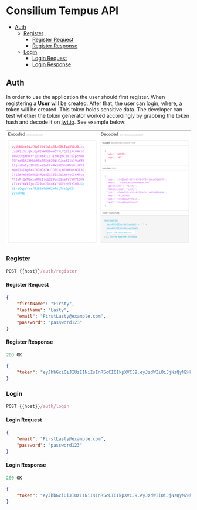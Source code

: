 # Consilium Tempus API

- [Auth](#auth)
    - [Register](#register)
        - [Register Request](#register-request)
        - [Register Response](#register-response)
    - [Login](#login)
        - [Login Request](#login-request)
        - [Login Response](#login-response)

## Auth

In order to use the application the user should first register. When registering a **User** will be created. After that, the user can login, where, a token will be created. This token holds sensitive data. The developer can test whether the token generator worked accordingly by grabbing the token hash and decode it on [jwt.io](https://jwt.io). See example below:

![Decoded Jwt Token](../images/api/auth-jwt-token.png)

### Register

```js
POST {{host}}/auth/register
```

#### Register Request

```json
{
    "firstName": "Firsty",
    "lastName": "Lasty",
    "email": "FirstLasty@example.com",
    "password": "password123"
}
```

#### Register Response

```js
200 OK
```

```json
{
    "token": "eyJhbGciOiJIUzI1NiIsInR5cCI6IkpXVCJ9.eyJzdWIiOiJjNzQyM2NkMS0wNGY1LTQ5ZjAtOWY1OS0yOGVjNDk1YjllNzAiLCJlbWFpbCI6IkZpcnN0TGFzdHlAZXhhbXBsZS5jb20iLCJnaXZlbl9uYW1lIjoiRmlyc3R5IiwiZmFtaWx5X25hbWUiOiJMYXN0eSIsImp0aSI6ImQzZWJlOTExLWFmNDktNDE3OC1iZmVmLWEwODljMDg5ZGI5ZSIsImV4cCI6MTcwMTIwMjQyNSwiaXNzIjoiQ29uc2lsaXVtVGVtcHVzIiwiYXVkIjoiQ29uc2lsaXVtVGVtcHVzIn0.KqiE-eQqyd-VtfMJB3x9dNW2wR6_TrkGpGZ-ZyxxPWI"
}
```

### Login

```js
POST {{host}}/auth/login
```

#### Login Request

```json
{
    "email": "FirstLasty@example.com",
    "password": "password123"
}
```

#### Login Response

```js
200 OK
```

```json
{
    "token": "eyJhbGciOiJIUzI1NiIsInR5cCI6IkpXVCJ9.eyJzdWIiOiJjNzQyM2NkMS0wNGY1LTQ5ZjAtOWY1OS0yOGVjNDk1YjllNzAiLCJlbWFpbCI6IkZpcnN0TGFzdHlAZXhhbXBsZS5jb20iLCJnaXZlbl9uYW1lIjoiRmlyc3R5IiwiZmFtaWx5X25hbWUiOiJMYXN0eSIsImp0aSI6ImQzZWJlOTExLWFmNDktNDE3OC1iZmVmLWEwODljMDg5ZGI5ZSIsImV4cCI6MTcwMTIwMjQyNSwiaXNzIjoiQ29uc2lsaXVtVGVtcHVzIiwiYXVkIjoiQ29uc2lsaXVtVGVtcHVzIn0.KqiE-eQqyd-VtfMJB3x9dNW2wR6_TrkGpGZ-ZyxxPWI"
}
```